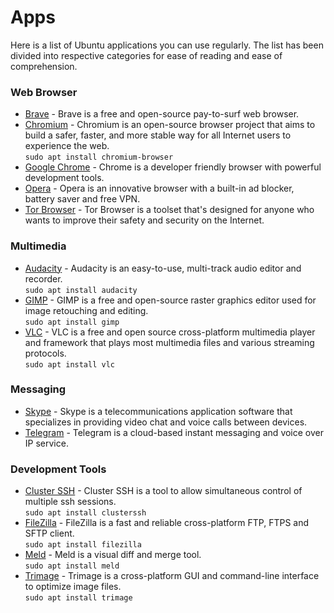 # Apps

Here is a list of Ubuntu applications you can use regularly. The list has
been divided into respective categories for ease of reading and ease of
comprehension.

### Web Browser

  * [Brave](https://brave.com/) - Brave is a free and open-source pay-to-surf
    web browser.
  * [Chromium](https://www.chromium.org/Home) - Chromium is an open-source
    browser project that aims to build a safer, faster, and more stable way
    for all Internet users to experience the web.  
    `sudo apt install chromium-browser`
  * [Google Chrome](https://www.google.com/intl/en/chrome/) - Chrome is a
    developer friendly browser with powerful development tools.
  * [Opera](https://www.opera.com/) - Opera is an innovative browser with a
    built-in ad blocker, battery saver and free VPN.
  * [Tor Browser](https://www.torproject.org/) - Tor Browser is a toolset
    that's designed for anyone who wants to improve their safety and security
    on the Internet. 

### Multimedia

  * [Audacity](https://www.audacityteam.org/) - Audacity is an easy-to-use,
    multi-track audio editor and recorder.  
    `sudo apt install audacity`
  * [GIMP](https://www.gimp.org/) - GIMP is a free and open-source raster
    graphics editor used for image retouching and editing.  
    `sudo apt install gimp`
  * [VLC](https://www.videolan.org/) - VLC is a free and open source
    cross-platform multimedia player and framework that plays most multimedia
    files and various streaming protocols.  
    `sudo apt install vlc`

### Messaging

  * [Skype](https://www.skype.com/en/) - Skype is a telecommunications
    application software that specializes in providing video chat and voice
    calls between devices.
  * [Telegram](https://telegram.org/) - Telegram is a cloud-based instant
    messaging and voice over IP service.

### Development Tools

  * [Cluster SSH](https://sourceforge.net/projects/clusterssh/) - Cluster SSH
    is a tool to allow simultaneous control of multiple ssh sessions.  
    `sudo apt install clusterssh`
  * [FileZilla](https://filezilla-project.org/) - FileZilla is a fast and
    reliable cross-platform FTP, FTPS and SFTP client.  
    `sudo apt install filezilla`
  * [Meld](http://meldmerge.org/) - Meld is a visual diff and merge tool.  
    `sudo apt install meld`
  * [Trimage](https://trimage.org/) - Trimage is a cross-platform GUI and
    command-line interface to optimize image files.  
    `sudo apt install trimage`
